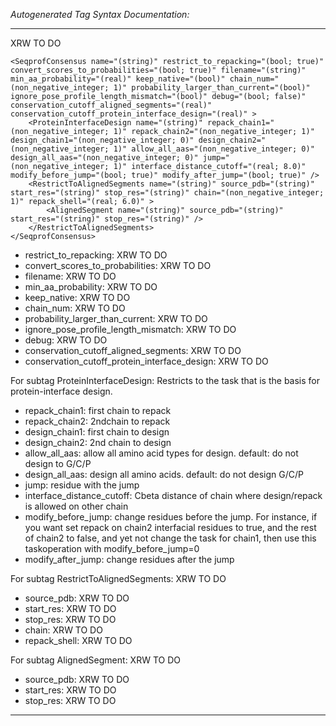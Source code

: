 _Autogenerated Tag Syntax Documentation:_

---
XRW TO DO

```
<SeqprofConsensus name="(string)" restrict_to_repacking="(bool; true)" convert_scores_to_probabilities="(bool; true)" filename="(string)" min_aa_probability="(real)" keep_native="(bool)" chain_num="(non_negative_integer; 1)" probability_larger_than_current="(bool)" ignore_pose_profile_length_mismatch="(bool)" debug="(bool; false)" conservation_cutoff_aligned_segments="(real)" conservation_cutoff_protein_interface_design="(real)" >
    <ProteinInterfaceDesign name="(string)" repack_chain1="(non_negative_integer; 1)" repack_chain2="(non_negative_integer; 1)" design_chain1="(non_negative_integer; 0)" design_chain2="(non_negative_integer; 1)" allow_all_aas="(non_negative_integer; 0)" design_all_aas="(non_negative_integer; 0)" jump="(non_negative_integer; 1)" interface_distance_cutoff="(real; 8.0)" modify_before_jump="(bool; true)" modify_after_jump="(bool; true)" />
    <RestrictToAlignedSegments name="(string)" source_pdb="(string)" start_res="(string)" stop_res="(string)" chain="(non_negative_integer; 1)" repack_shell="(real; 6.0)" >
        <AlignedSegment name="(string)" source_pdb="(string)" start_res="(string)" stop_res="(string)" />
    </RestrictToAlignedSegments>
</SeqprofConsensus>
```

-   restrict_to_repacking: XRW TO DO
-   convert_scores_to_probabilities: XRW TO DO
-   filename: XRW TO DO
-   min_aa_probability: XRW TO DO
-   keep_native: XRW TO DO
-   chain_num: XRW TO DO
-   probability_larger_than_current: XRW TO DO
-   ignore_pose_profile_length_mismatch: XRW TO DO
-   debug: XRW TO DO
-   conservation_cutoff_aligned_segments: XRW TO DO
-   conservation_cutoff_protein_interface_design: XRW TO DO


For subtag ProteinInterfaceDesign: Restricts to the task that is the basis for protein-interface design.

-   repack_chain1: first chain to repack
-   repack_chain2: 2ndchain to repack
-   design_chain1: first chain to design
-   design_chain2: 2nd chain to design
-   allow_all_aas: allow all amino acid types for design. default: do not design to G/C/P
-   design_all_aas: design all amino acids. default: do not design G/C/P
-   jump: residue with the jump
-   interface_distance_cutoff: Cbeta distance of chain where design/repack is allowed on other chain
-   modify_before_jump: change residues before the jump. For instance, if you want set repack on chain2 interfacial residues to true, and the rest of chain2 to false, and yet not change the task for chain1, then use this taskoperation with modify_before_jump=0
-   modify_after_jump: change residues after the jump

For subtag RestrictToAlignedSegments: XRW TO DO

-   source_pdb: XRW TO DO
-   start_res: XRW TO DO
-   stop_res: XRW TO DO
-   chain: XRW TO DO
-   repack_shell: XRW TO DO


For subtag AlignedSegment: XRW TO DO

-   source_pdb: XRW TO DO
-   start_res: XRW TO DO
-   stop_res: XRW TO DO

---

